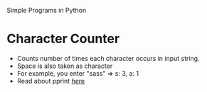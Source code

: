 Simple Programs in Python

# Character Counter

- Counts number of times each character occurs in input string.
- Space is also taken as character
- For example, you enter "sass" => s: 3, a: 1
- Read about pprint [here](https://docs.python.org/3/library/pprint.html)
 

